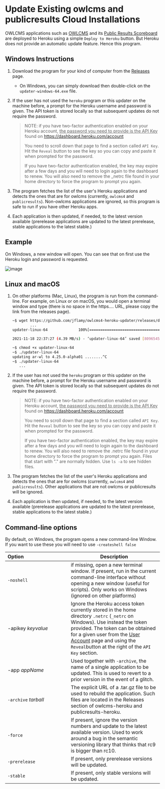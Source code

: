 # Update Existing owlcms and publicresults Cloud Installations

OWLCMS applications such as [OWLCMS](https://github.com/owlcms/owlcms4-heroku) and its [Public Results Scoreboard](https://github.com/owlcms/publicresults-heroku) are deployed to Heroku using a simple `Deploy to Heroku` button.  But Heroku does not provide an automatic update feature. Hence this program.

## Windows Instructions

1. Download the program for your kind of computer from the [Releases](https://github.com/jflamy/owlcms4-heroku-updater/releases/latest) page.
   
   - On Windows, you can simply download then double-click on the `updater-windows-64.exe` file. 
   
2. If the user has not used the `heroku` program or this updater on the machine before, a prompt for the Heroku username and password is given. The API token is stored locally so that subsequent updates do not require the password.

   > NOTE: if you have two-factor authentication enabled on your Heroku account, <u>the password you need to provide is the API Key</u></u> found on https://dashboard.heroku.com/account  
   >
   > You need to scroll down that page to find a section called `API Key`.  Hit the `Reveal` button to see the key so you can copy and paste it when prompted for the password.
   >
   > If you have two-factor authentication enabled, the key may expire after a few days and you will need to login again to the dashboard to renew.  You will also need to remove the _netrc file found in your home directory to force the program to prompt you again.

3. The program fetches the list of the user's Heroku applications and detects the ones that are for owlcms (currently, `owlcms4` and `publicresults`).  Non-owlcms applications are ignored, so this program is safe to run if you have other Heroku apps.

4. Each application is then updated, if needed, to the latest version available (prerelease applications are updated to the latest prerelease, stable applications to the latest stable.)  

## Example

On Windows, a new window will open.  You can see that on first use the Heroku login and password is requested.  

> 

![image](https://user-images.githubusercontent.com/678663/74204710-348c2480-4c6c-11ea-82d7-4908fabb296c.png)



## Linux and macOS

1. On other platforms (Mac, Linux), the program is run from the command-line.  For example, on Linux or on macOS, you would open a terminal window and type (there is no space in the https.... URL, please copy the link from the releases page).

     ```bash
   ~$ wget https://github.com/jflamy/owlcms4-heroku-updater/releases/download/1.4.1/updater-linux-64
      		...         
   updater-linux-64              100%[=================================================>]   7.72M  4.39MB/s    in 1.8s
   
   2021-11-18 22:37:27 (4.39 MB/s) - ‘updater-linux-64’ saved [8096545/8096545]
   
   ~$ chmod +x updater-linux-64
   ~$ ./updater-linux-64
   updating ar-wl to 4.25.0-alpha01 ........^C
   ~$ ./updater-linux-64
   		...
   ```
   
2. If the user has not used the `heroku` program or this updater on the machine before, a prompt for the Heroku username and password is given. The API token is stored locally so that subsequent updates do not require the password.

     > NOTE: if you have two-factor authentication enabled on your Heroku account, <u>the password you need to provide is the API Key</u></u> found on https://dashboard.heroku.com/account  
     >
     > You need to scroll down that page to find a section called `API Key`.  Hit the `Reveal` button to see the key so you can copy and paste it when prompted for the password.
     >
     > If you have two-factor authentication enabled, the key may expire after a few days and you will need to login again to the dashboard to renew.  You will also need to remove the .netrc file found in your home directory to force the program to prompt you again.  Files that start with "." are normally hidden.  Use `ls -a` to see hidden files.

3. The program fetches the list of the user's Heroku applications and detects the ones that are for owlcms (currently, `owlcms4` and `publicresults`).  Other applications that are not owlcms or publicresults will be ignored.

4. Each application is then updated, if needed, to the latest version available (prerelease applications are updated to the latest prerelease, stable applications to the latest stable.)  

## Command-line options

By default, on Windows, the program opens a new command-line Window.  If you want to use these you will need to use `-createshell false`

| Option&nbsp;&nbsp;&nbsp;&nbsp;&nbsp;&nbsp;&nbsp;&nbsp;&nbsp;&nbsp;&nbsp;&nbsp;&nbsp;&nbsp;&nbsp;&nbsp;&nbsp;&nbsp;&nbsp;&nbsp;&nbsp;&nbsp;&nbsp;&nbsp;&nbsp;&nbsp;&nbsp;&nbsp;&nbsp;&nbsp;&nbsp;&nbsp; | Description                                                  |
| ------------------------------------------------------------ | ------------------------------------------------------------ |
| <nobr>`-noshell`</nobr>                            | if missing, open a new terminal window.  If present, run in the current command-line interface without opening a new window (useful for scripts).  Only works on Windows  (ignored on other platforms) |
| -apikey *keyvalue*                                           | Ignore the Heroku access token currently stored in the home directory `.netrc` (`_netrc` on Windows).  Use instead the token provided. The token can be obtained for a given user from the [User Account](https://dashboard.heroku.com/account) page and using the `Reveal`button at the right of the `API Key` section. |
| -app *appName*                                               | Used together with `-archive`, the name of a single application to be updated.  This is used to revert to a prior version in the event of a glitch. |
| `-archive` *tarball*                                         | The explicit URL of a .tar.gz file to be used to rebuild the application.  Such files are located in the Releases section of owlcms-heroku and publicresults-heroku. |
| `-force`                                               | If present, ignore the version numbers and update to the latest available version. Used to work around a bug in the semantic versioning library that thinks that rc9 is bigger than rc10. |
| `-prerelease` | If present, only prerelease versions will be updated. |
| `-stable` | If present, only stable versions will be updated. |

